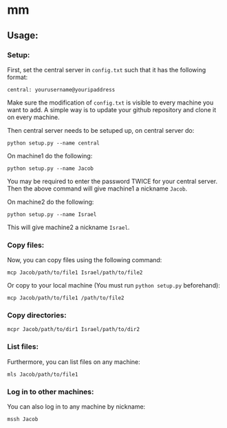 # mm

## Usage:

### Setup:

First, set the central server in `config.txt` such that it has the following format:

```
central: yourusername@youripaddress
```

Make sure the modification of `config.txt` is visible to every machine you want to add. A simple way is to update your github repository and clone it on every machine.

Then central server needs to be setuped up, on central server do:

```
python setup.py --name central
```

On machine1 do the following:

```
python setup.py --name Jacob
```

You may be required to enter the password TWICE for your central server. Then the above command will give machine1 a nickname `Jacob`.

On machine2 do the following:

```
python setup.py --name Israel
```

This will give machine2 a nickname `Israel`.


### Copy files:

Now, you can copy files using the following command:

```
mcp Jacob/path/to/file1 Israel/path/to/file2
```

Or copy to your local machine (You must run `python setup.py` beforehand):

```
mcp Jacob/path/to/file1 /path/to/file2
```

### Copy directories:

```
mcpr Jacob/path/to/dir1 Israel/path/to/dir2
```

### List files:
Furthermore, you can list files on any machine:

```
mls Jacob/path/to/file1
```

### Log in to other machines:
You can also log in to any machine by nickname:

```
mssh Jacob
```
